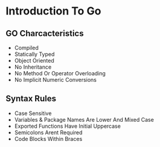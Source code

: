 # Introduction To Go

## GO Charcacteristics

- Compiled
- Statically Typed
- Object Oriented
- No Inheritance
- No Method Or Operator Overloading
- No Implicit Numeric Conversions

## Syntax Rules

- Case Sensitive
- Variables & Package Names Are Lower And Mixed Case
- Exported Functions Have Initial Uppercase 
- Semicolons Arent Required
- Code Blocks Within Braces

